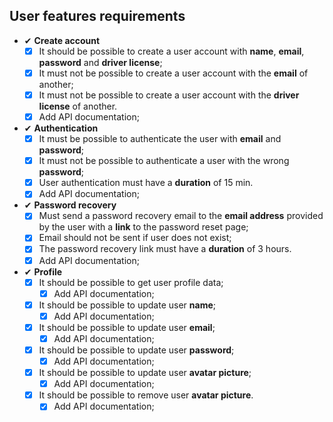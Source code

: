 ## User features requirements

- ✔ **Create account**
  - [x] It should be possible to create a user account with **name**, **email**, **password** and **driver license**;
  - [x] It must not be possible to create a user account with the **email** of another;
  - [x] It must not be possible to create a user account with the **driver license** of another.
  - [x] Add API documentation;

- ✔ **Authentication**
  - [x] It must be possible to authenticate the user with **email** and **password**;
  - [x] It must not be possible to authenticate a user with the wrong **password**;
  - [x] User authentication must have a **duration** of 15 min.
  - [x] Add API documentation;

- ✔ **Password recovery**
  - [x] Must send a password recovery email to the **email address** provided by the user with a **link** to the password reset page;
  - [x] Email should not be sent if user does not exist;
  - [x] The password recovery link must have a **duration** of 3 hours.
  - [x] Add API documentation;

- ✔ **Profile**
  - [x] It should be possible to get user profile data;
    - [x] Add API documentation;
  - [x] It should be possible to update user **name**;
    - [x] Add API documentation;
  - [x] It should be possible to update user **email**;
    - [x] Add API documentation;
  - [x] It should be possible to update user **password**;
    - [x] Add API documentation;
  - [x] It should be possible to update user **avatar picture**;
    - [x] Add API documentation;
  - [x] It should be possible to remove user **avatar picture**.
    - [x] Add API documentation;
